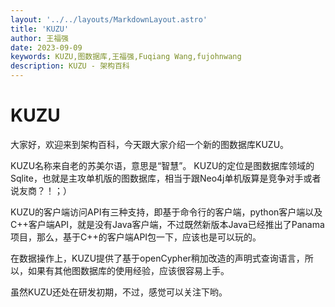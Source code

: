 ```yaml
---
layout: '../../layouts/MarkdownLayout.astro'
title: 'KUZU'
author: 王福强
date: 2023-09-09
keywords: KUZU,图数据库,王福强,Fuqiang Wang,fujohnwang
description: KUZU - 架构百科
---
```


# KUZU

大家好，欢迎来到架构百科，今天跟大家介绍一个新的图数据库KUZU。

KUZU名称来自老的苏美尔语，意思是“智慧”。 KUZU的定位是图数据库领域的Sqlite，也就是主攻单机版的图数据库，相当于跟Neo4j单机版算是竞争对手或者说友商？！；）

KUZU的客户端访问API有三种支持，即基于命令行的客户端，python客户端以及C++客户端API，就是没有Java客户端，不过既然新版本Java已经推出了Panama项目，那么，基于C++的客户端API包一下，应该也是可以玩的。

在数据操作上，KUZU提供了基于openCypher稍加改造的声明式查询语言，所以，如果有其他图数据库的使用经验，应该很容易上手。

虽然KUZU还处在研发初期，不过，感觉可以关注下哟。